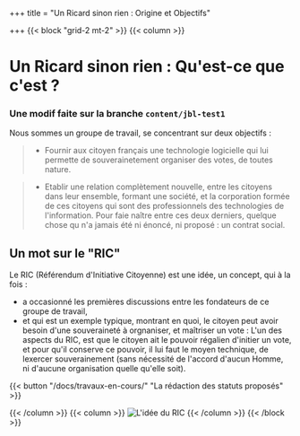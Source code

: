 +++
title = "Un Ricard sinon rien : Origine et Objectifs"

+++
{{< block "grid-2 mt-2" >}}
{{< column >}}

# Un Ricard sinon rien : Qu'est-ce que c'est ?

### Une modif faite sur la branche `content/jbl-test1`

Nous sommes un groupe de travail, se concentrant sur deux objectifs :

> * Fournir aux citoyen français une technologie logicielle qui lui permette de souverainetement organiser des votes, de toutes nature.

> * Etablir une relation complètement nouvelle, entre les citoyens dans leur ensemble, formant une société, et la corporation formée de ces citoyens qui sont des professionnels des technologies de l'information. Pour faie naître entre ces deux derniers, quelque chose qu n'a jamais été ni énoncé, ni proposé : un contrat social.

## Un mot sur le "RIC"

Le RIC (Référendum d'Initiative Citoyenne) est une idée, un concept, qui à la fois :
* a occasionné les premières discussions entre les fondateurs de ce groupe de travail,
* et qui est un exemple typique, montrant en quoi, le citoyen peut avoir besoin d'une souveraineté à orgnaniser, et maîtriser un vote : L'un des aspects du RIC, est que le citoyen ait le pouvoir régalien d'initier un vote, et pour qu'il conserve ce pouvoir, il lui faut le moyen technique, de lexercer souverainement (sans nécessité de l'accord d'aucun Homme, ni d'aucune organisation quelle qu'elle soit).


 {{< button "/docs/travaux-en-cours/" "La rédaction des statuts proposés" >}}





{{< /column >}}
{{< column >}}
![L'idée du RIC](./images/ric_accueil.png)
{{< /column >}}
{{< /block >}}
